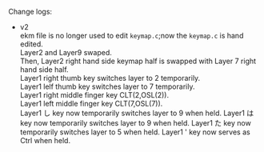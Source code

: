 Change logs:
+ v2  
ekm file is no longer used to edit `keymap.c`;now the `keymap.c` is hand edited.  
Layer2 and Layer9 swaped.  
Then, Layer2 right hand side keymap half is swapped with Layer 7 right hand side half.  
Layer1 right thumb key switches layer to 2 temporarily.  
Layer1 lelf thumb key switches layer to 7 temporarily.  
Layer1 right middle finger key CLT(2,OSL(2)).   
Layer1 left middle finger key CLT(7,OSL(7)).  
Layer1 し key now temporarily switches layer to 9 when held.
Layer1 は key now temporarily switches layer to 9 when held.
Layer1 た key now temporarily switches layer to 5 when held.
Layer1 ' key now serves as Ctrl when held.
   

